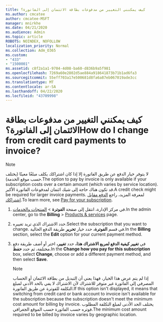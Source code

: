 ```yaml
---
title: كيف يمكنني التغيير من مدفوعات بطاقة الائتمان إلى الفاتورة؟
ms.author: cmcatee
author: cmcatee-MSFT
manager: mnirkhe
ms.date: 04/21/2020
ms.audience: Admin
ms.topic: article
ROBOTS: NOINDEX, NOFOLLOW
localization_priority: Normal
ms.collection: Adm_O365
ms.custom:
- "433"
- "1500001"
ms.assetid: c8f2a1a1-9704-4d08-ba60-d836b9a5f981
ms.openlocfilehash: 7269a60e2802d5ae884a918641873b71b1ad6fa3
ms.sourcegitcommit: 55eff703a17e500681d8fa6a87eb067019ade3cc
ms.translationtype: MT
ms.contentlocale: ar-SA
ms.lasthandoff: 04/22/2020
ms.locfileid: "43709998"
---
```

# <a name="how-do-i-change-from-credit-card-payments-to-invoice"></a><span data-ttu-id="58d7a-102">كيف يمكنني التغيير من مدفوعات بطاقة الائتمان إلى الفاتورة؟</span><span class="sxs-lookup"><span data-stu-id="58d7a-102">How do I change from credit card payments to invoice?</span></span>

> [!NOTE]
> <span data-ttu-id="58d7a-103">لا يتوفر خيار الدفع عن طريق الفاتورة إلا إذا كان اشتراكك يكلف مبلغًا معينًا (يختلف حسب موقع الخدمة).</span><span class="sxs-lookup"><span data-stu-id="58d7a-103">The option to pay by invoice is only available if your subscription costs over a certain amount (which varies by service location).</span></span> <span data-ttu-id="58d7a-104">قد تكون هناك حاجة إلى شيك ائتمان لمدفوعات الفاتورة الأكبر.</span><span class="sxs-lookup"><span data-stu-id="58d7a-104">A credit check might be required for larger invoice payments.</span></span> <span data-ttu-id="58d7a-105">لمعرفة المزيد، راجع [الدفع مقابل اشتراكك](https://docs.microsoft.com/office365/admin/subscriptions-and-billing/pay-for-your-subscription).</span><span class="sxs-lookup"><span data-stu-id="58d7a-105">To learn more, see [Pay for your subscription](https://docs.microsoft.com/office365/admin/subscriptions-and-billing/pay-for-your-subscription).</span></span>
  
1. <span data-ttu-id="58d7a-106">في مركز الإدارة، انتقل إلى صفحة **الفوترة** \> [المنتجات والخدمات](https://go.microsoft.com/fwlink/p/?linkid=842054).</span><span class="sxs-lookup"><span data-stu-id="58d7a-106">In the admin center, go to the **Billing** \> [Products & services](https://go.microsoft.com/fwlink/p/?linkid=842054) page.</span></span>

2. <span data-ttu-id="58d7a-107">حدد الاشتراك الذي تريد تغييره.</span><span class="sxs-lookup"><span data-stu-id="58d7a-107">Select the subscription that you want to change.</span></span> <span data-ttu-id="58d7a-108">في قسم **الفوترة،** حدد خيار **تحرير** طريقة الدفع الحالية.</span><span class="sxs-lookup"><span data-stu-id="58d7a-108">In the **Billing** section, select the **Edit** option for your current payment method.</span></span>

3. <span data-ttu-id="58d7a-109">في **تغيير كيفية الدفع لمربع الاشتراك هذا،** حدد **تغيير،** اختر أو أضف طريقة دفع مختلفة، ثم حدد **حفظ**.</span><span class="sxs-lookup"><span data-stu-id="58d7a-109">In the **Change how you pay for this subscription** box, select **Change**, choose or add a different payment method, and then select **Save**.</span></span>

   > [!NOTE]
   > <span data-ttu-id="58d7a-110">إذا لم يتم عرض هذا الخيار، فهذا يعني أن التبديل من بطاقة الائتمان أو الحساب المصرفي إلى الفاتورة غير متوفر للاشتراك لأن الاشتراك لا يفي بالحد الأدنى لمبلغ التكلفة للفوترة عن طريق الفاتورة.</span><span class="sxs-lookup"><span data-stu-id="58d7a-110">If this option isn't displayed, it means that switching from credit card or bank account to invoice isn't available for the subscription because the subscription doesn't meet the minimum cost amount for billing by invoice.</span></span> <span data-ttu-id="58d7a-111">يختلف الحد الأدنى لمبلغ التكلفة المطلوب فوتره حسب الفاتورة حسب الموقع الجغرافي.</span><span class="sxs-lookup"><span data-stu-id="58d7a-111">The minimum cost amount required to be billed by invoice varies by geographic location.</span></span>
  
